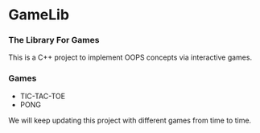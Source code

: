 # GameLib
### The Library For Games
This is a C++ project to implement OOPS concepts via interactive games.

### Games
- TIC-TAC-TOE
- PONG

We will keep updating this project with different games from time to time.
